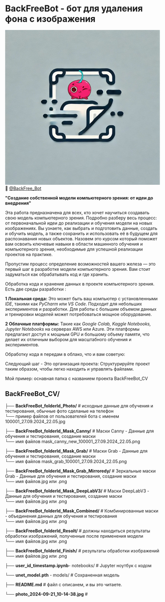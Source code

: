 # BackFreeBot - бот для удаления фона с изображения

![@BackFree_Bot](https://github.com/A1ex-13/BackFreeBot/blob/main/photo_2024-09-21_10-14-38.jpg)  
🔗 [@BackFree_Bot](https://t.me/BackFree_Bot)

**"Создание собственной модели компьютерного зрения: от идеи до внедрения"**

Эта работа предназначена для всех, кто хочет научиться создавать свою модель компьютерного зрения. 
Подробно разберу весь процесс: от первоначальной идеи до реализации и обучения модели на новых изображениях. 
Вы узнаете, как выбрать и подготовить данные, создать и обучить модель, а также сохранить и использовать её в будущем для распознавания новых объектов. 
Назовем это курсом который поможет вам освоить ключевые навыки в области машинного обучения и компьютерного зрения, необходимые для успешной реализации проектов на практике.

Пропустим процесс определение возможностей вашего  железа — это первый шаг в разработке модели компьютерного зрения. 
Вам стоит задуматься как обрабатывать код и где хранить.



Обработка кода и хранение данных в проекте компьютерного зрения. Есть две среды разработки :

**1 Локальная среда:** Это может быть ваш компьютер с установленными *IDE*, такими как *PyCharm* или *VS Code*. Подходит для небольших экспериментов и разработки. Для работы с большим объемом данных и тренировки моделей может потребоваться мощное оборудование.

**2 Облачные платформы:** Такие как *Google Colab, Kaggle Notebooks, Jupyter Notebooks* на серверах AWS или Azure. Эти платформы предлагают доступ к мощным GPU и большому объему памяти, что делает их отличным выбором для масштабного обучения и экспериментов.

Обработку кода я передам в облако, что и вам советую:

Следующий шаг - Это организация проекта: Структурируйте проект таким образом, чтобы легко находить и управлять файлами. 

Мой пример: оснавная папка с названием проекта BackFreeBot_CV

## BackFreeBot_CV/

├── **BackFreeBot_folderId_Photo/** # исходные данные для обучения и тестирования, обычные фото сделаные на телефон  
    └── пример файлов от пользователей бота с именем 100001_27.09.2024_22.05.jpg
    
├── **BackFreeBot_folderId_Mask_Canny/** # Маски Canny - Данные для обучения и тестирования, создание маски  
    └── имя файлов mask_canny_new_100001_27.09.2024_22.05.png  
    
├── **BackFreeBot_folderId_Mask_Grab/** # Маски Grab - Данные для обучения и тестирования, создание маски  
    └── имя файлов mask_grab_100001_27.09.2024_22.05.png
    
├── **BackFreeBot_folderId_Mask_Grab_Mirroredy/** # Зеркальные маски Grab - Данные для обучения и тестирования, создание маски  
    └── имя файлов.jpg или .png  
    
├── **BackFreeBot_folderId_Mask_DeepLabV3/** # Маски DeepLabV3 - Данные для обучения и тестирования, создание маски   
    └── имя файлов.jpg или .png  
    
├── **BackFreeBot_folderId_Mask_Combined/** # Комбинированные маски - объединения данных для обучения и тестирования    
    └── имя файлов.jpg или .png   
    
├── **BackFreeBot_folderId_Resolt/** # должны находиться результаты обработки изображений, полученные после применения модели     
    └── имя файлов.jpg или .png    
    
├── **BackFreeBot_folderId_Finish/** # результаты обработки изображений  
    └── имя файлов.jpg или .png  
    
├── **user_id_timestamp.ipynb**- notebooks/  # Jupyter ноутбук с кодом  

└── **unet_model.pth** - models/ # Сохраненная модель   

├── **README.md**  # файл с описанем, и вы это читаете.

└── **photo_2024-09-21_10-14-38.jpg** # 
  

